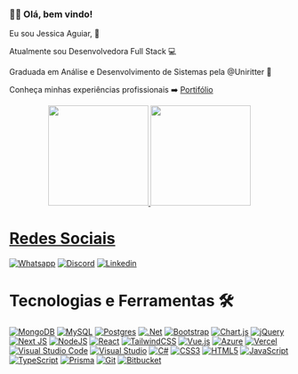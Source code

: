 ### 👧🏾 Olá, bem vindo!

Eu sou Jessica Aguiar, 🤩

Atualmente sou Desenvolvedora Full Stack  💻

Graduada em Análise e Desenvolvimento de Sistemas pela @Uniritter 📗

Conheça minhas experiências profissionais ➡️ <a href="https://jessicaagrs.github.io/portifolio/" target="_blank">Portifólio</a>

<div align = "center">
  <a href="https://github.com/jessicaagrs">
  <img height="180em" src="https://github-readme-stats.vercel.app/api?username=jessicaagrs&show_icons=true&theme=dracula&include_all_commits=true&count_private=true"/>
  <img height="180em" src="https://github-readme-stats.vercel.app/api/top-langs/?username=jessicaagrs&layout=compact&langs_count=7&theme=dracula"/>
</div>

  # Redes Sociais
  
  [![Whatsapp](https://img.shields.io/badge/WhatsApp-25D366?style=for-the-badge&logo=whatsapp&logoColor=white)](https://api.whatsapp.com/send?phone=555194252048)
  [![Discord](https://img.shields.io/badge/Discord-7289DA?style=for-the-badge&logo=discord&logoColor=white)](https://discord.com/channels/@JessicaAguiar#1868)
  [![Linkedin](https://img.shields.io/badge/LinkedIn-0077B5?style=for-the-badge&logo=linkedin&logoColor=white)](https://www.linkedin.com/in/jessicaag-rs/)
 
  
  # Tecnologias e Ferramentas 🛠️

 [![MongoDB](https://img.shields.io/badge/MongoDB-%234ea94b.svg?style=for-the-badge&logo=mongodb&logoColor=white)]()
 [![MySQL](https://img.shields.io/badge/mysql-%2300f.svg?style=for-the-badge&logo=mysql&logoColor=white)]()
 [![Postgres](https://img.shields.io/badge/postgres-%23316192.svg?style=for-the-badge&logo=postgresql&logoColor=white)]()
 [![.Net](https://img.shields.io/badge/.NET-5C2D91?style=for-the-badge&logo=.net&logoColor=white)]()
 [![Bootstrap](https://img.shields.io/badge/bootstrap-%238511FA.svg?style=for-the-badge&logo=bootstrap&logoColor=white)]()
 [![Chart.js](https://img.shields.io/badge/chart.js-F5788D.svg?style=for-the-badge&logo=chart.js&logoColor=white)]()
 [![jQuery](https://img.shields.io/badge/jquery-%230769AD.svg?style=for-the-badge&logo=jquery&logoColor=white)]()
 [![Next JS](https://img.shields.io/badge/Next-black?style=for-the-badge&logo=next.js&logoColor=white)]()
 [![NodeJS](https://img.shields.io/badge/node.js-6DA55F?style=for-the-badge&logo=node.js&logoColor=white)]()
 [![React](https://img.shields.io/badge/react-%2320232a.svg?style=for-the-badge&logo=react&logoColor=%2361DAFB)]()
 [![TailwindCSS](https://img.shields.io/badge/tailwindcss-%2338B2AC.svg?style=for-the-badge&logo=tailwind-css&logoColor=white)]()
 [![Vue.js](https://img.shields.io/badge/vuejs-%2335495e.svg?style=for-the-badge&logo=vuedotjs&logoColor=%234FC08D)]()
 [![Azure](https://img.shields.io/badge/Render-%46E3B7.svg?style=for-the-badge&logo=render&logoColor=white)]()
 [![Vercel](https://img.shields.io/badge/vercel-%23000000.svg?style=for-the-badge&logo=vercel&logoColor=white)]()
 [![Visual Studio Code](https://img.shields.io/badge/Visual%20Studio%20Code-0078d7.svg?style=for-the-badge&logo=visual-studio-code&logoColor=white)]()
 [![Visual Studio](https://img.shields.io/badge/Visual%20Studio-5C2D91.svg?style=for-the-badge&logo=visual-studio&logoColor=white)]()
 [![C#](https://img.shields.io/badge/c%23-%23239120.svg?style=for-the-badge&logo=csharp&logoColor=white)]()
 [![CSS3](https://img.shields.io/badge/css3-%231572B6.svg?style=for-the-badge&logo=css3&logoColor=white)]()
 [![HTML5](https://img.shields.io/badge/html5-%23E34F26.svg?style=for-the-badge&logo=html5&logoColor=white)]()
 [![JavaScript](https://img.shields.io/badge/javascript-%23323330.svg?style=for-the-badge&logo=javascript&logoColor=%23F7DF1E)]()
 [![TypeScript](https://img.shields.io/badge/typescript-%23007ACC.svg?style=for-the-badge&logo=typescript&logoColor=white)]()
 [![Prisma](https://img.shields.io/badge/Prisma-3982CE?style=for-the-badge&logo=Prisma&logoColor=white)]()
 [![Git](https://img.shields.io/badge/git-%23F05033.svg?style=for-the-badge&logo=git&logoColor=white)]()
 [![Bitbucket](https://img.shields.io/badge/bitbucket-%230047B3.svg?style=for-the-badge&logo=bitbucket&logoColor=white)]()




